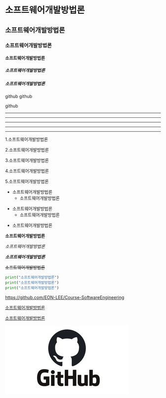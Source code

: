 # 소프트웨어개발방법론
## 소프트웨어개발방법론
### 소프트웨어개발방법론
#### 소프트웨어개발방법론
##### 소프트웨어개발방법론
##### 소프트웨어개발방법론




github
github

github



---

- - -

***

*********

* * *



1.소프트웨어개발방법론

2.소프트웨어개발방법론

3.소프트웨어개발방법론


4.소프트웨어개발방법론

5.소프트웨어개발방법론



+ 소프트웨어개발방법론
  + 소프트웨어개발방법론
- 소프트웨어개발방법론
  - 소프트웨어개발방법론
* 소프트웨어개발방법론



**소프트웨어개발방법론**

*소프트웨어개발방법론*

***소프트웨어개발방법론***

~~소프트웨어개발방법론~~



```python
print("소프트웨어개발방법론")
print("소프트웨어개발방법론")
print("소프트웨어개발방법론")
```



<https://github.com/EON-LEE/Course-SoftwareEngineering>

[소프트웨어개발방법론](https://github.com/EON-LEE/Course-SoftwareEngineering)

[소프트웨어개발방법론](https://github.com/EON-LEE/Course-SoftwareEngineering, "소프트웨어개발방법론")





![github](./그림1.png)
